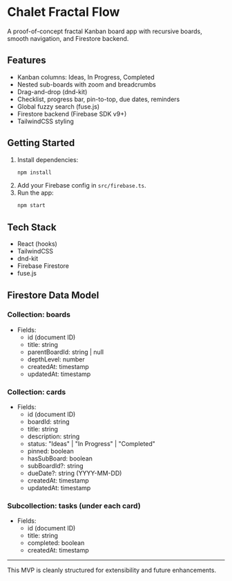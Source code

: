 # Chalet Fractal Flow

A proof-of-concept fractal Kanban board app with recursive boards, smooth navigation, and Firestore backend.

## Features
- Kanban columns: Ideas, In Progress, Completed
- Nested sub-boards with zoom and breadcrumbs
- Drag-and-drop (dnd-kit)
- Checklist, progress bar, pin-to-top, due dates, reminders
- Global fuzzy search (fuse.js)
- Firestore backend (Firebase SDK v9+)
- TailwindCSS styling

## Getting Started
1. Install dependencies:
   ```bash
   npm install
   ```
2. Add your Firebase config in `src/firebase.ts`.
3. Run the app:
   ```bash
   npm start
   ```

## Tech Stack
- React (hooks)
- TailwindCSS
- dnd-kit
- Firebase Firestore
- fuse.js

## Firestore Data Model

### Collection: boards
- Fields:
  - id (document ID)
  - title: string
  - parentBoardId: string | null
  - depthLevel: number
  - createdAt: timestamp
  - updatedAt: timestamp

### Collection: cards
- Fields:
  - id (document ID)
  - boardId: string
  - title: string
  - description: string
  - status: "Ideas" | "In Progress" | "Completed"
  - pinned: boolean
  - hasSubBoard: boolean
  - subBoardId?: string
  - dueDate?: string (YYYY-MM-DD)
  - createdAt: timestamp
  - updatedAt: timestamp

### Subcollection: tasks (under each card)
- Fields:
  - id (document ID)
  - title: string
  - completed: boolean
  - createdAt: timestamp

---

This MVP is cleanly structured for extensibility and future enhancements.
